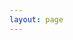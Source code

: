 ```yaml
---
layout: page
---
```


<script setup lang="ts">
import Container from '/@theme/components/Topic/TopicPageContainer.vue'
import LeetcodeItem from "/@theme/components/List/LeetcodeItem.vue"
import { getDataByTopicName } from '/@theme/data'

const props = {
  title: "Leetcode CN",
  subTitle: "Solved Problems"
}

const LeetcodeData = getDataByTopicName("leetcode")
</script>

<Container v-bind="props">
  <leetcode-item v-for="item in LeetcodeData" v-bind="item" />
</Container>
